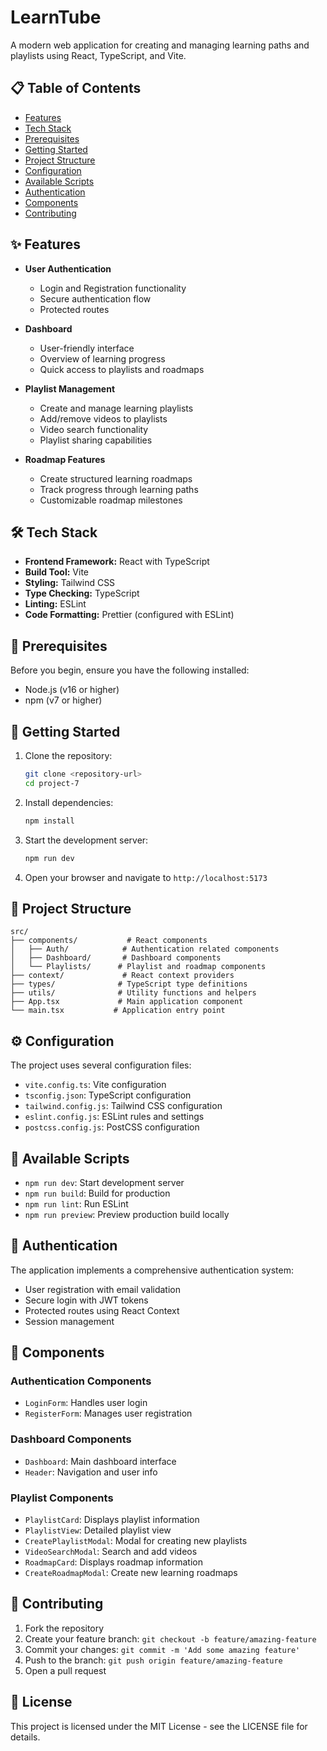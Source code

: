 # LearnTube

A modern web application for creating and managing learning paths and playlists using React, TypeScript, and Vite.

## 📋 Table of Contents

- [Features](#features)
- [Tech Stack](#tech-stack)
- [Prerequisites](#prerequisites)
- [Getting Started](#getting-started)
- [Project Structure](#project-structure)
- [Configuration](#configuration)
- [Available Scripts](#available-scripts)
- [Authentication](#authentication)
- [Components](#components)
- [Contributing](#contributing)

## ✨ Features

- **User Authentication**

  - Login and Registration functionality
  - Secure authentication flow
  - Protected routes

- **Dashboard**

  - User-friendly interface
  - Overview of learning progress
  - Quick access to playlists and roadmaps

- **Playlist Management**

  - Create and manage learning playlists
  - Add/remove videos to playlists
  - Video search functionality
  - Playlist sharing capabilities

- **Roadmap Features**
  - Create structured learning roadmaps
  - Track progress through learning paths
  - Customizable roadmap milestones

## 🛠 Tech Stack

- **Frontend Framework:** React with TypeScript
- **Build Tool:** Vite
- **Styling:** Tailwind CSS
- **Type Checking:** TypeScript
- **Linting:** ESLint
- **Code Formatting:** Prettier (configured with ESLint)

## 📝 Prerequisites

Before you begin, ensure you have the following installed:

- Node.js (v16 or higher)
- npm (v7 or higher)

## 🚀 Getting Started

1. Clone the repository:

   ```bash
   git clone <repository-url>
   cd project-7
   ```

2. Install dependencies:

   ```bash
   npm install
   ```

3. Start the development server:

   ```bash
   npm run dev
   ```

4. Open your browser and navigate to `http://localhost:5173`

## 📁 Project Structure

```
src/
├── components/           # React components
│   ├── Auth/            # Authentication related components
│   ├── Dashboard/       # Dashboard components
│   └── Playlists/      # Playlist and roadmap components
├── context/             # React context providers
├── types/              # TypeScript type definitions
├── utils/              # Utility functions and helpers
├── App.tsx             # Main application component
└── main.tsx           # Application entry point
```

## ⚙️ Configuration

The project uses several configuration files:

- `vite.config.ts`: Vite configuration
- `tsconfig.json`: TypeScript configuration
- `tailwind.config.js`: Tailwind CSS configuration
- `eslint.config.js`: ESLint rules and settings
- `postcss.config.js`: PostCSS configuration

## 📜 Available Scripts

- `npm run dev`: Start development server
- `npm run build`: Build for production
- `npm run lint`: Run ESLint
- `npm run preview`: Preview production build locally

## 🔐 Authentication

The application implements a comprehensive authentication system:

- User registration with email validation
- Secure login with JWT tokens
- Protected routes using React Context
- Session management

## 🧩 Components

### Authentication Components

- `LoginForm`: Handles user login
- `RegisterForm`: Manages user registration

### Dashboard Components

- `Dashboard`: Main dashboard interface
- `Header`: Navigation and user info

### Playlist Components

- `PlaylistCard`: Displays playlist information
- `PlaylistView`: Detailed playlist view
- `CreatePlaylistModal`: Modal for creating new playlists
- `VideoSearchModal`: Search and add videos
- `RoadmapCard`: Displays roadmap information
- `CreateRoadmapModal`: Create new learning roadmaps

## 🤝 Contributing

1. Fork the repository
2. Create your feature branch: `git checkout -b feature/amazing-feature`
3. Commit your changes: `git commit -m 'Add some amazing feature'`
4. Push to the branch: `git push origin feature/amazing-feature`
5. Open a pull request

## 📄 License

This project is licensed under the MIT License - see the LICENSE file for details.
